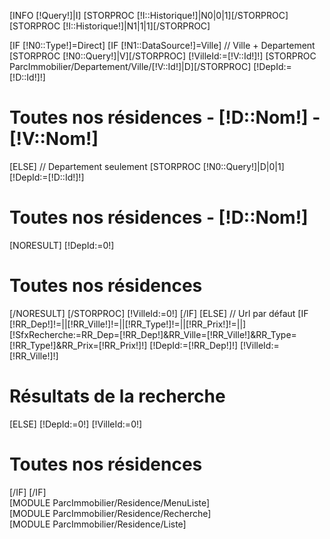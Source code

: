 [INFO [!Query!]|I]
[STORPROC [!I::Historique!]|N0|0|1][/STORPROC]
[STORPROC [!I::Historique!]|N1|1|1][/STORPROC]

<div style="overflow:hidden">
[IF [!N0::Type!]=Direct]
	[IF [!N1::DataSource!]=Ville]
		// Ville + Departement
		[STORPROC [!N0::Query!]|V][/STORPROC]
		[!VilleId:=[!V::Id!]!]
		[STORPROC ParcImmobilier/Departement/Ville/[!V::Id!]|D][/STORPROC]
		[!DepId:=[!D::Id!]!]
		<h1>Toutes nos résidences - [!D::Nom!] - [!V::Nom!]</h1>
	[ELSE]
		// Departement seulement
		[STORPROC [!N0::Query!]|D|0|1]
			[!DepId:=[!D::Id!]!]
			<h1>Toutes nos résidences - [!D::Nom!]</h1>
			[NORESULT]
				[!DepId:=0!]
				<h1>Toutes nos résidences</h1>
			[/NORESULT]
		[/STORPROC]
		[!VilleId:=0!]
	[/IF]
[ELSE]
	// Url par défaut
	[IF [!RR_Dep!]!=||[!RR_Ville!]!=||[!RR_Type!]!=||[!RR_Prix!]!=||]
		[!SfxRecherche:=RR_Dep=[!RR_Dep!]&RR_Ville=[!RR_Ville!]&RR_Type=[!RR_Type!]&RR_Prix=[!RR_Prix!]!]
		[!DepId:=[!RR_Dep!]!]
		[!VilleId:=[!RR_Ville!]!]
		<h1>Résultats de la recherche</h1>
	[ELSE]
		[!DepId:=0!]
		[!VilleId:=0!]
		<h1>Toutes nos résidences</h1>
	[/IF]
[/IF]
</div>

<div style="overflow:hidden">
	<div id="MenuResidence" class="arial">
		[MODULE ParcImmobilier/Residence/MenuListe]
	</div>
	<div id="ListeResidence" class="arial">
		<div style="overflow:hidden"> [MODULE ParcImmobilier/Residence/Recherche] </div>
		<div id="ListeResidenceBordered">[MODULE ParcImmobilier/Residence/Liste]</div>
	</div>
</div>